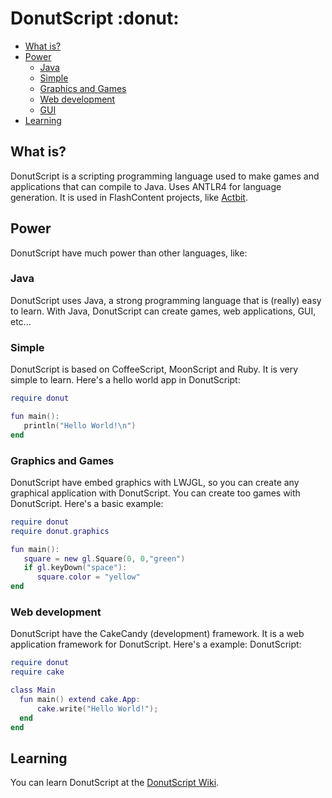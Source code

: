 # DonutScript :donut:

* [What is?](https://github.com/flashcontent/donutscript#what-is)
* [Power](https://github.com/flashcontent/donutscript#power)
	* [Java](https://github.com/flashcontent/donutscript#java)
	* [Simple](https://github.com/flashcontent/donutscript#simple)
	* [Graphics and Games](https://github.com/flashcontent/donutscript#graphics-and-games)
	* [Web development](https://github.com/flashcontent/donutscript#web-development)
	* [GUI](https://github.com/flashcontent/donutscript#gui)
* [Learning](https://github.com/flashcontent/donutscript#learning)

## What is?

DonutScript is a scripting programming language used to make games and applications that can compile to Java. Uses ANTLR4 for language generation.
It is used in FlashContent projects, like [Actbit](https://github.com/flashcontent/actbit).

## Power 
DonutScript have much power than other languages, like:

### Java
DonutScript uses Java, a strong programming language that is (really) easy to learn.
With Java, DonutScript can create games, web applications, GUI, etc...

### Simple
DonutScript is based on CoffeeScript, MoonScript and Ruby. It is very simple to learn. Here's a hello world app in DonutScript:
``` lua
require donut

fun main():
   println("Hello World!\n")
end
```

### Graphics and Games
DonutScript have embed graphics with LWJGL, so you can create any graphical application with DonutScript.
You can create too games with DonutScript. Here's a basic example:
``` lua
require donut
require donut.graphics

fun main():
   square = new gl.Square(0, 0,"green")
   if gl.keyDown("space"):
      square.color = "yellow"
end
``` 

### Web development
DonutScript have the CakeCandy (development) framework. It is a web application framework for DonutScript. Here's a example:
DonutScript:
``` lua
require donut
require cake

class Main
  fun main() extend cake.App:
      cake.write("Hello World!");
  end
end
``` 

## Learning
You can learn DonutScript at the [DonutScript Wiki](https://github.com/flashcontent/donutscript/wiki).
